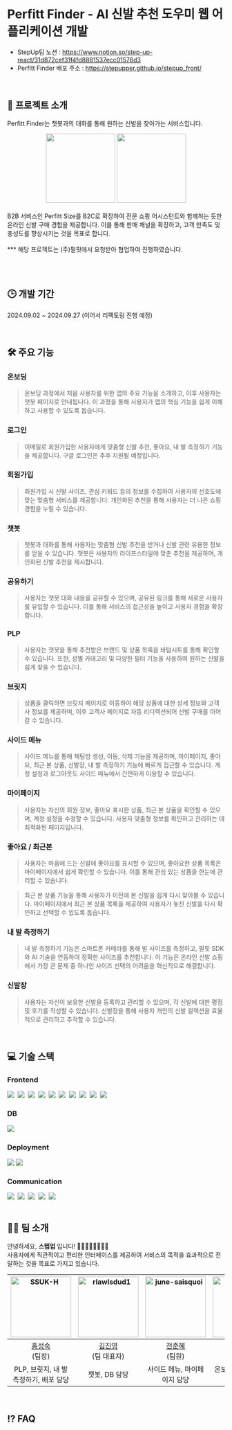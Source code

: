 # Perfitt Finder - AI 신발 추천 도우미 웹 어플리케이션 개발

- StepUp팀 노션 : https://www.notion.so/step-up-react/31d872cef31f4fd8881537ecc01576d3
- Perfitt Finder 배포 주소 : https://stepupper.github.io/stepup_front/

<br />

## 🚀 프로젝트 소개

Perfitt Finder는 챗봇과의 대화를 통해 원하는 신발을 찾아가는 서비스입니다. <br />

<div align="center">
  <img src="https://github.com/user-attachments/assets/833bb109-e5b2-44d2-8205-fc3711456fa3" width="160px" />
  <img src="https://github.com/user-attachments/assets/d28fc847-fe4c-447c-b7f8-1fdeb1ba9af1" width="160px" />
</div>

<br />
B2B 서비스인 Perfitt Size를 B2C로 확장하여 전문 쇼핑 어시스턴트와 함께하는 듯한 온라인 신발 구매 경험을 제공합니다. 이를 통해 판매 채널을 확장하고, 고객 만족도 및 충성도를 향상시키는 것을 목표로 합니다. <br />
<br />
*** 해당 프로젝트는 (주)펄핏에서 요청받아 협업하여 진행하였습니다.

<br /><br />

## 🕒 개발 기간
2024.09.02 ~ 2024.09.27 (이어서 리팩토링 진행 예정)

<br />

## 🛠️ 주요 기능

### 온보딩
> 온보딩 과정에서 처음 사용자를 위한 앱의 주요 기능을 소개하고, 이후 사용자는 챗봇 페이지로 안내됩니다. 이 과정을 통해 사용자가 앱의 핵심 기능을 쉽게 이해하고 사용할 수 있도록 돕습니다.

### 로그인
> 이메일로 회원가입한 사용자에게 맞춤형 신발 추천, 좋아요, 내 발 측정하기 기능을 제공합니다. 구글 로그인은 추후 지원될 예정입니다.
  
### 회원가입
> 회원가입 시 신발 사이즈, 관심 키워드 등의 정보를 수집하여 사용자의 선호도에 맞는 맞춤형 서비스를 제공합니다. 개인화된 추천을 통해 사용자는 더 나은 쇼핑 경험을 누릴 수 있습니다.

### 챗봇
> 챗봇과 대화를 통해 사용자는 맞춤형 신발 추천을 받거나 신발 관련 유용한 정보를 얻을 수 있습니다. 챗봇은 사용자의 라이프스타일에 맞춘 추천을 제공하며, 개인화된 신발 추천을 제시합니다.

### 공유하기
> 사용자는 챗봇 대화 내용을 공유할 수 있으며, 공유된 링크를 통해 새로운 사용자를 유입할 수 있습니다. 이를 통해 서비스의 접근성을 높이고 사용자 경험을 확장합니다.

### PLP
> 사용자는 챗봇을 통해 추천받은 브랜드 및 상품 목록을 바텀시트를 통해 확인할 수 있습니다. 또한, 성별 카테고리 및 다양한 필터 기능을 사용하여 원하는 신발을 쉽게 찾을 수 있습니다.

### 브릿지
> 상품을 클릭하면 브릿지 페이지로 이동하여 해당 상품에 대한 상세 정보와 고객사 정보를 제공하며, 이후 고객사 페이지로 자동 리디렉션되어 신발 구매를 이어갈 수 있습니다.

### 사이드 메뉴
> 사이드 메뉴를 통해 채팅방 생성, 이동, 삭제 기능을 제공하며, 마이페이지, 좋아요, 최근 본 상품, 신발장, 내 발 측정하기 기능에 빠르게 접근할 수 있습니다. 계정 설정과 로그아웃도 사이드 메뉴에서 간편하게 이용할 수 있습니다.

### 마이페이지
> 사용자는 자신의 회원 정보, 좋아요 표시한 상품, 최근 본 상품을 확인할 수 있으며, 계정 설정을 수정할 수 있습니다. 사용자 맞춤형 정보를 확인하고 관리하는 데 최적화된 페이지입니다.

### 좋아요 / 최근본
> 사용자는 마음에 드는 신발에 좋아요를 표시할 수 있으며, 좋아요한 상품 목록은 마이페이지에서 쉽게 확인할 수 있습니다. 이를 통해 관심 있는 상품을 한눈에 관리할 수 있습니다.

> 최근 본 상품 기능을 통해 사용자가 이전에 본 신발을 쉽게 다시 찾아볼 수 있습니다. 마이페이지에서 최근 본 상품 목록을 제공하여 사용자가 놓친 신발을 다시 확인하고 선택할 수 있도록 돕습니다.

### 내 발 측정하기
> 내 발 측정하기 기능은 스마트폰 카메라를 통해 발 사이즈를 측정하고, 펄핏 SDK와 AI 기술을 연동하여 정확한 사이즈를 추천합니다. 이 기능은 온라인 신발 쇼핑에서 가장 큰 문제 중 하나인 사이즈 선택의 어려움을 혁신적으로 해결합니다.

### 신발장
> 사용자는 자신이 보유한 신발을 등록하고 관리할 수 있으며, 각 신발에 대한 평점 및 후기를 작성할 수 있습니다. 신발장을 통해 사용자 개인의 신발 컬렉션을 효율적으로 관리하고 추적할 수 있습니다.

<br />

## 💻 기술 스택

### Frontend
<div>
  <img src="https://img.shields.io/badge/react-20232a.svg?style=for-the-badge&logo=react&logoColor=61DAFB" />&nbsp;
  <img src="https://img.shields.io/badge/typescript-007ACC.svg?style=for-the-badge&logo=typescript&logoColor=white" />&nbsp;
  <img src="https://img.shields.io/badge/vite-646CFF.svg?style=for-the-badge&logo=vite&logoColor=white" />&nbsp;
  <img src="https://img.shields.io/badge/yarn-2C8EBB.svg?style=for-the-badge&logo=yarn&logoColor=white" />&nbsp;
  <img src="https://img.shields.io/badge/zustand-181717.svg?style=for-the-badge&logo=zustand&logoColor=white" />&nbsp;
  <img src="https://img.shields.io/badge/axios-5A29E4.svg?style=for-the-badge&logo=axios&logoColor=white" />&nbsp;
  <img src="https://img.shields.io/badge/react--router-CA4245.svg?style=for-the-badge&logo=react-router&logoColor=white" />&nbsp;
  <img src="https://img.shields.io/badge/tailwindcss-06B6D4.svg?style=for-the-badge&logo=tailwind-css&logoColor=white" />&nbsp;
  <img src="https://img.shields.io/badge/eslint-4B32C3.svg?style=for-the-badge&logo=eslint&logoColor=white" />&nbsp;
  <img src="https://img.shields.io/badge/prettier-F7B93E.svg?style=for-the-badge&logo=prettier&logoColor=white" />&nbsp;
</div>

### DB
<div>
  <img src="https://img.shields.io/badge/firebase-FFCA28.svg?style=for-the-badge&logo=firebase&logoColor=black" />&nbsp;
</div>

### Deployment
<div>
  <img src="https://img.shields.io/badge/github%20pages-222222.svg?style=for-the-badge&logo=githubpages&logoColor=white" />&nbsp;<img src="https://img.shields.io/badge/github%20actions-2088FF.svg?style=for-the-badge&logo=githubactions&logoColor=white" />&nbsp;

</div>

### Communication
<div>
  <img src="https://img.shields.io/badge/github-181717.svg?style=for-the-badge&logo=github&logoColor=white" />&nbsp;
  <img src="https://img.shields.io/badge/discord-5865F2.svg?style=for-the-badge&logo=discord&logoColor=white" />&nbsp;
  <img src="https://img.shields.io/badge/figma-F24E1E.svg?style=for-the-badge&logo=figma&logoColor=white" />&nbsp;
  <img src="https://img.shields.io/badge/slack-4A154B.svg?style=for-the-badge&logo=slack&logoColor=white" />&nbsp;
  <img src="https://img.shields.io/badge/notion-000000.svg?style=for-the-badge&logo=notion&logoColor=white" />&nbsp;
</div>

<br />

## 🧑‍💻 팀 소개

안녕하세요, **스텝업** 입니다! 🙋‍♀️🙋‍♂️🙋‍♀️🙋‍♀️ <br />
사용자에게 직관적이고 편리한 인터페이스를 제공하여 서비스의 목적을 효과적으로 전달하는 것을 목표로 가지고 있습니다.

| <img src="https://avatars.githubusercontent.com/u/134491629?v=4" alt="SSUK-H" width="140px"/> | <img src="https://avatars.githubusercontent.com/u/159886577?v=4" alt="rlawlsdud1" width="140px"/> | <img src="https://avatars.githubusercontent.com/u/178988254?v=4" alt="june-saisquoi" width="140px"/> | <img src="https://avatars.githubusercontent.com/u/128772605?v=4" alt="oneju" width="140px"/> |
| :---------------------------------------: | :---------------------------------------: | :---------------------------------------: | :---------------------------------------: |
| [홍성숙](https://github.com/SSUK-H) <br /> (팀장) | [김진영](https://github.com/rlawlsdud1) <br /> (팀 대표자) | [전준혜](https://github.com/june-saisquoi) <br /> (팀원) | [노원주](https://github.com/oneju) <br /> (팀원) |
| PLP, 브릿지, 내 발 측정하기, 배포 담당 | 챗봇, DB 담당 | 사이드 메뉴, 마이페이지 담당 | 온보딩, 로그인/회원가입 담당 |

<br />

## ⁉️ FAQ



<br />


